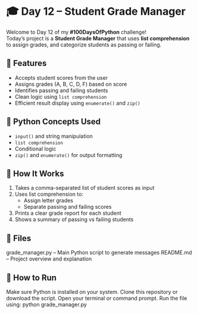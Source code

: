 # 🎓 Day 12 – Student Grade Manager

Welcome to Day 12 of my **#100DaysOfPython** challenge!  
Today’s project is a **Student Grade Manager** that uses **list comprehension** to assign grades, and categorize students as passing or failing.

## 🚀 Features

- Accepts student scores from the user
- Assigns grades (A, B, C, D, F) based on score
- Identifies passing and failing students
- Clean logic using `list comprehension`
- Efficient result display using `enumerate()` and `zip()`

## 📌 Python Concepts Used

- `input()` and string manipulation
- `list comprehension`
- Conditional logic
- `zip()` and `enumerate()` for output formatting

## 🧠 How It Works

1. Takes a comma-separated list of student scores as input
2. Uses list comprehension to:
   - Assign letter grades
   - Separate passing and failing scores
3. Prints a clear grade report for each student
4. Shows a summary of passing vs failing students

## 📁 Files
grade_manager.py – Main Python script to generate messages 
README.md – Project overview and explanation

## 🚀 How to Run
Make sure Python is installed on your system.
Clone this repository or download the script. 
Open your terminal or command prompt. 
Run the file using: python grade_manager.py
